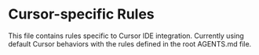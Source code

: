 # Cursor-specific Rules

This file contains rules specific to Cursor IDE integration.
Currently using default Cursor behaviors with the rules defined in the root AGENTS.md file.
